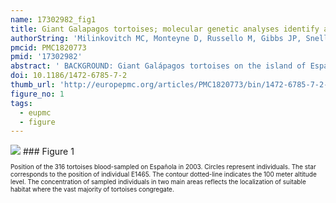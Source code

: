 ```yaml
---
name: 17302982_fig1
title: Giant Galapagos tortoises; molecular genetic analyses identify a trans-island hybrid in a repatriation program of an endangered taxon.
authorString: 'Milinkovitch MC, Monteyne D, Russello M, Gibbs JP, Snell HL, Tapia W, Marquez C, Caccone A, Powell JR.'
pmcid: PMC1820773
pmid: '17302982'
abstract: ' BACKGROUND: Giant Galápagos tortoises on the island of Española have been the focus of an intensive captive breeding-repatriation programme for over 35 years that saved the taxon from extinction. However, analysis of 118 samples from released individuals indicated that the bias sex ratio and large variance in reproductive success among the 15 breeders has severely reduced the effective population size (Ne). RESULTS: We report here that an analysis of an additional 473 captive-bred tortoises released back to the island reveals an individual (E1465) that exhibits nuclear microsatellite alleles not found in any of the 15 breeders. Statistical analyses incorporating genotypes of 304 field-sampled individuals from all populations on the major islands indicate that E1465 is most probably a hybrid between an Española female tortoise and a male from the island of Pinzón, likely present on Española due to human transport. CONCLUSION: Removal of E1465 as well as its father and possible (half-)siblings is warranted to prevent further contamination within this taxon of particular conservation significance. Despite this detected single contamination, it is highly noteworthy to emphasize the success of this repatriation program conducted over nearly 40 years and involving release of over 2000 captive-bred tortoises that now reproduce in situ. The incorporation of molecular genetic analysis of the program is providing guidance that will aid in monitoring the genetic integrity of this ambitious effort to restore a unique linage of a spectacular animal.'
doi: 10.1186/1472-6785-7-2
thumb_url: 'http://europepmc.org/articles/PMC1820773/bin/1472-6785-7-2-1.gif'
figure_no: 1
tags:
  - eupmc
  - figure
---
```

<img src='http://europepmc.org/articles/PMC1820773/bin/1472-6785-7-2-1.jpg' style='max-height: 300px'>
### Figure 1
<p style='font-size: 10px;'>Position of the 316 tortoises blood-sampled on Española in 2003. Circles represent individuals. The star corresponds to the position of individual E1465. The contour dotted-line indicates the 100 meter altitude level. The concentration of sampled individuals in two main areas reflects the localization of suitable habitat where the vast majority of tortoises congregate.</p>